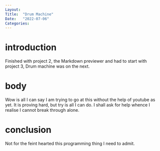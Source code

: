 ```yaml
---
Layout:
Title:  "Drum Machine"
Date:   "2022-07-06"
Categories:
---
```

# introduction
Finished with project 2, the Markdown previewer and had to start with project 3, Drum machine was on the next. 


# body
Wow is all I can say I am trying to go at this without the help of youtube as yet. It is proving hard, but try 
is all I can do. I shall ask for help whence I realise I cannot break through alone.  



# conclusion
Not for the feint hearted    this programming thing I need to admit. 